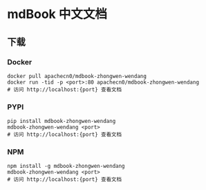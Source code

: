 # mdBook 中文文档

## 下载

### Docker

```
docker pull apachecn0/mdbook-zhongwen-wendang
docker run -tid -p <port>:80 apachecn0/mdbook-zhongwen-wendang
# 访问 http://localhost:{port} 查看文档
```

### PYPI

```
pip install mdbook-zhongwen-wendang
mdbook-zhongwen-wendang <port>
# 访问 http://localhost:{port} 查看文档
```

### NPM

```
npm install -g mdbook-zhongwen-wendang
mdbook-zhongwen-wendang <port>
# 访问 http://localhost:{port} 查看文档
```